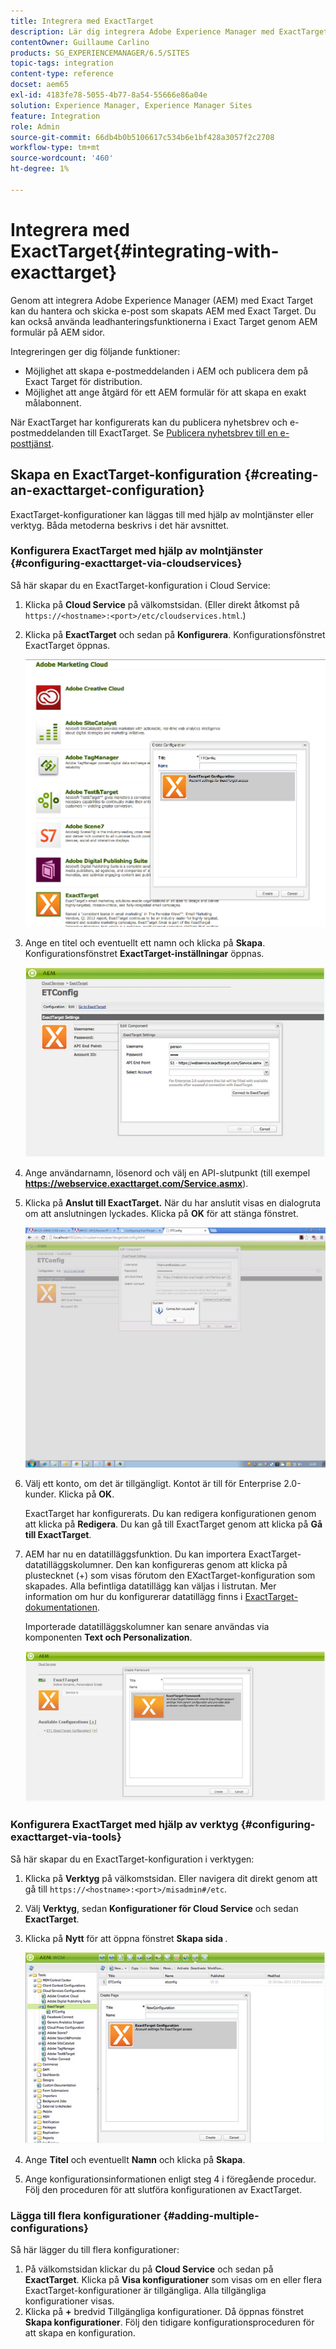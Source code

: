 ```yaml
---
title: Integrera med ExactTarget
description: Lär dig integrera Adobe Experience Manager med ExactTarget.
contentOwner: Guillaume Carlino
products: SG_EXPERIENCEMANAGER/6.5/SITES
topic-tags: integration
content-type: reference
docset: aem65
exl-id: 4183fe78-5055-4b77-8a54-55666e86a04e
solution: Experience Manager, Experience Manager Sites
feature: Integration
role: Admin
source-git-commit: 66db4b0b5106617c534b6e1bf428a3057f2c2708
workflow-type: tm+mt
source-wordcount: '460'
ht-degree: 1%

---
```


# Integrera med ExactTarget{#integrating-with-exacttarget}

Genom att integrera Adobe Experience Manager (AEM) med Exact Target kan du hantera och skicka e-post som skapats AEM med Exact Target. Du kan också använda leadhanteringsfunktionerna i Exact Target genom AEM formulär på AEM sidor.

Integreringen ger dig följande funktioner:

* Möjlighet att skapa e-postmeddelanden i AEM och publicera dem på Exact Target för distribution.
* Möjlighet att ange åtgärd för ett AEM formulär för att skapa en exakt målabonnent.

När ExactTarget har konfigurerats kan du publicera nyhetsbrev och e-postmeddelanden till ExactTarget. Se [Publicera nyhetsbrev till en e-posttjänst](/help/sites-authoring/personalization.md).

## Skapa en ExactTarget-konfiguration {#creating-an-exacttarget-configuration}

ExactTarget-konfigurationer kan läggas till med hjälp av molntjänster eller verktyg. Båda metoderna beskrivs i det här avsnittet.

### Konfigurera ExactTarget med hjälp av molntjänster {#configuring-exacttarget-via-cloudservices}

Så här skapar du en ExactTarget-konfiguration i Cloud Service:

1. Klicka på **Cloud Service** på välkomstsidan. (Eller direkt åtkomst på `https://<hostname>:<port>/etc/cloudservices.html`.)
1. Klicka på **ExactTarget** och sedan på **Konfigurera**. Konfigurationsfönstret ExactTarget öppnas.

   ![chlimage_1-19](assets/chlimage_1-19.png)

1. Ange en titel och eventuellt ett namn och klicka på **Skapa**. Konfigurationsfönstret **ExactTarget-inställningar** öppnas.

   ![chlimage_1](assets/chlimage_1.jpeg)

1. Ange användarnamn, lösenord och välj en API-slutpunkt (till exempel **https://webservice.exacttarget.com/Service.asmx**).
1. Klicka på **Anslut till ExactTarget.** När du har anslutit visas en dialogruta om att anslutningen lyckades. Klicka på **OK** för att stänga fönstret.

   ![chlimage_1-1](assets/chlimage_1-1.jpeg)

1. Välj ett konto, om det är tillgängligt. Kontot är till för Enterprise 2.0-kunder. Klicka på **OK**.

   ExactTarget har konfigurerats. Du kan redigera konfigurationen genom att klicka på **Redigera**. Du kan gå till ExactTarget genom att klicka på **Gå till ExactTarget**.

1. AEM har nu en datatilläggsfunktion. Du kan importera ExactTarget-datatilläggskolumner. Den kan konfigureras genom att klicka på plustecknet (+) som visas förutom den EXactTarget-konfiguration som skapades. Alla befintliga datatillägg kan väljas i listrutan. Mer information om hur du konfigurerar datatillägg finns i [ExactTarget-dokumentationen](https://help.salesforce.com/s/articleView?id=sf.mc_es_data_extension_data_relationships_classic.htm&amp;type=5).

   Importerade datatilläggskolumner kan senare användas via komponenten **Text och Personalization**.

   ![chlimage_1-2](assets/chlimage_1-2.jpeg)

### Konfigurera ExactTarget med hjälp av verktyg {#configuring-exacttarget-via-tools}

Så här skapar du en ExactTarget-konfiguration i verktygen:

1. Klicka på **Verktyg** på välkomstsidan. Eller navigera dit direkt genom att gå till `https://<hostname>:<port>/misadmin#/etc`.
1. Välj **Verktyg**, sedan **Konfigurationer för Cloud Service** och sedan **ExactTarget**.
1. Klicka på **Nytt** för att öppna fönstret **Skapa sida &#x200B;**.

   ![chlimage_1-34](assets/chlimage_1-3.jpeg)

1. Ange **Titel** och eventuellt **Namn** och klicka på **Skapa**.
1. Ange konfigurationsinformationen enligt steg 4 i föregående procedur. Följ den proceduren för att slutföra konfigurationen av ExactTarget.

### Lägga till flera konfigurationer {#adding-multiple-configurations}

Så här lägger du till flera konfigurationer:

1. På välkomstsidan klickar du på **Cloud Service** och sedan på **ExactTarget**. Klicka på **Visa konfigurationer** som visas om en eller flera ExactTarget-konfigurationer är tillgängliga. Alla tillgängliga konfigurationer visas.
1. Klicka på **+** bredvid Tillgängliga konfigurationer. Då öppnas fönstret **Skapa konfigurationer**. Följ den tidigare konfigurationsproceduren för att skapa en konfiguration.
